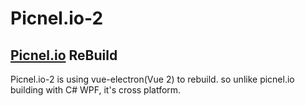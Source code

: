 # Picnel.io-2
## [Picnel.io](https://github.com/Proladon/Picnel.io) ReBuild
Picnel.io-2 is using vue-electron(Vue 2) to rebuild. so unlike picnel.io building with C# WPF, it's cross platform.